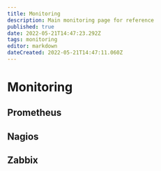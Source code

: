 ```yaml
---
title: Monitoring
description: Main monitoring page for reference
published: true
date: 2022-05-21T14:47:23.292Z
tags: monitoring
editor: markdown
dateCreated: 2022-05-21T14:47:11.060Z
---
```


# Monitoring

## Prometheus

## Nagios

## Zabbix